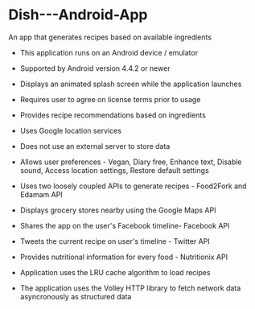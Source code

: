 # Dish---Android-App
An app that generates recipes based on available ingredients

* This application runs on an Android device / emulator

* Supported by Android version 4.4.2 or newer

* Displays an animated splash screen while the application launches

* Requires user to agree on license terms prior to usage

* Provides recipe recommendations based on ingredients

* Uses Google location services

* Does not use an external server to store data

* Allows user preferences - Vegan, Diary free, Enhance text, Disable sound, Access location settings, Restore default settings

* Uses two loosely coupled APIs to generate recipes - Food2Fork and Edamam API

* Displays grocery stores nearby using the Google Maps API

* Shares the app on the user's Facebook timeline- Facebook API

* Tweets the current recipe on user's timeline - Twitter API

* Provides nutritional information for every food - Nutritionix API

* Application uses the LRU cache algorithm to load recipes

* The application uses the Volley HTTP library to fetch network data asyncronously as structured data  



 
 
